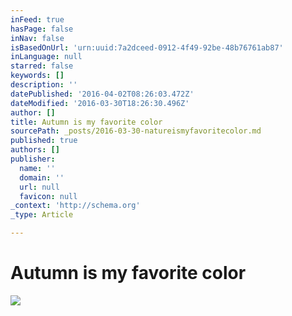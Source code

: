 ```yaml
---
inFeed: true
hasPage: false
inNav: false
isBasedOnUrl: 'urn:uuid:7a2dceed-0912-4f49-92be-48b76761ab87'
inLanguage: null
starred: false
keywords: []
description: ''
datePublished: '2016-04-02T08:26:03.472Z'
dateModified: '2016-03-30T18:26:30.496Z'
author: []
title: Autumn is my favorite color
sourcePath: _posts/2016-03-30-natureismyfavoritecolor.md
published: true
authors: []
publisher:
  name: ''
  domain: ''
  url: null
  favicon: null
_context: 'http://schema.org'
_type: Article

---
```

# Autumn is my favorite color
![](https://the-grid-user-content.s3-us-west-2.amazonaws.com/e112aafd-24b1-4c06-8ad8-21b5679e8691.png)